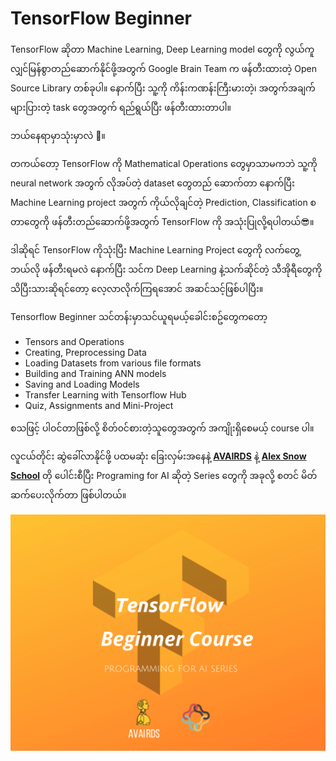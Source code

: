 TensorFlow Beginner
==========================

TensorFlow ဆိုတာ Machine Learning, Deep Learning model တွေကို လွယ်ကူလျှင်မြန်စွာတည်​​​ဆောက်နိုင်ဖို့အတွက် Google Brain Team က ဖန်တီးထားတဲ့ Open Source Library တစ်ခုပါ။ နောက်ပြီး သူ့ကို ကိန်းကဏန်းကြီးမားတဲ့၊ အတွက်အချက်များပြားတဲ့ task တွေအတွက် ရည်ရွယ်ပြီး ဖန်တီးထားတာပါ။

ဘယ်​နေရာမှာသုံးမှာလဲ 🤔။

တကယ်တော့ TensorFlow ကို Mathematical Operations ​​​တွေမှာသာမကဘဲ သူ့ကို neural network အတွက် လိုအပ်တဲ့ dataset တွေတည်
ဆောက်တာ နောက်ပြီး Machine Learning project အတွက် ကိုယ်လိုချင်တဲ့ Prediction, Classification စတာတွေကို ဖန်တီးတည်ဆောက်ဖို့အတွက် TensorFlow ကို အသုံးပြုလို့ရပါတယ်😎။

ဒါဆိုရင် TensorFlow ကိုသုံးပြီး Machine Learning Project တွေကို လက်​တွေ့ဘယ်လို ဖန်တီးရမလဲ နောက်ပြီး သင်က Deep Learning နဲ့သက်ဆိုင်တဲ့ သီအိုရီတွေကို သိပြီးသားဆိုရင်တော့ လေ့လာလိုက်ကြရအောင် အဆင်သင့်ဖြစ်ပါပြီး။

Tensorflow Beginner သင်တန်းမှာသင်ယူရမယ့်​ခေါင်းစဥ်​တွေက​တော့

- Tensors and Operations
- Creating, Preprocessing Data
- Loading Datasets from various file formats
- Building and Training ANN models
- Saving and Loading Models
- Transfer Learning with Tensorflow Hub
- Quiz, Assignments and Mini-Project

စသဖြင့် ပါဝင်တာဖြစ်လို့ စိတ်၀င်စားတဲ့သူတွေအတွက် အကျိုးရှိစေမယ့် course ပါ။

လူငယ်တိုင်း ဆွဲခေါ်လာနိုင်ဖို့ ပထမဆုံး ခြေးလှမ်းအနေနဲ့ [**AVAIRDS**](https://www.facebook.com/avairds/) နဲ့  [**Alex Snow School**](https://www.alexsnowschool.org/) တို ပေါင်းစီပြီး Programing for AI  ဆိုတဲ့ Series တွေကို အခုလို့ စတင်  မိတ်ဆက်ပေးလိုက်တာ ဖြစ်ပါတယ်။

![TensorFlow Beginner](./project_img.png)


